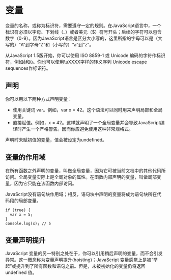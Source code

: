 # 变量

变量的名称，或称为标识符，需要遵守一定的规则。在JavaScript语言中，一个标识符必须以字母、下划线（_）或者美元（$）符号开头；后续的字符可以包含数字（0-9）。因为JavaScript语言是区分大小写的，这里所指的字母可以是（大写的）“A”到字母“Z”和（小写的）“a”到“z”。

从JavaScript 1.5版开始，你可以使用 ISO 8859-1 或 Unicode 编码的字符作标识符，例如å和ü。你也可以使用\uXXXX字样的转义序列 Unicode escape sequences作标识符。

## 声明

你可以用以下两种方式声明变量：

* 使用关键词 var。例如，var x = 42。这个语法可以同时用来声明局部和全局变量。
* 直接赋值。例如，x = 42。这样就声明了一个全局变量并会导致JavaScript编译时产生一个严格警告。因而你应避免使用这种非常规格式。

声明时未赋初值的变量，值会被设定为undefined。

## 变量的作用域

在所有函数之外声明的变量，叫做全局变量，因为它可被当前文档中的其他代码所访问。全局变量实际上是全局对象的属性。在函数内部声明的变量，叫做局部变量，因为它只能在该函数内部访问。

JavaScript没有语句块作用域；相反，语句块中声明的变量将成为语句块所在代码段的局部变量。

    if (true) {
      var x = 5;
    }
    console.log(x); // 5

## 变量声明提升

JavaScript 变量的另一特别之处在于，你可以引用稍后声明的变量，而不会引发异常。这一概念称为变量声明提升(hoisting)；JavaScript 变量感觉上是被“举起”或提升到了所有函数和语句之前。但是，未被初始化的变量仍将返回 undefined 值。
